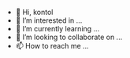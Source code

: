 - 👋 Hi, kontol
- 👀 I’m interested in ...
- 🌱 I’m currently learning ...
- 💞️ I’m looking to collaborate on ...
- 📫 How to reach me ...

<!---
FanzxRygen/FanzxRygen is a ✨ special ✨ repository because its `README.md` (this file) appears on your GitHub profile.
You can click the Preview link to take a look at your changes.
--->
